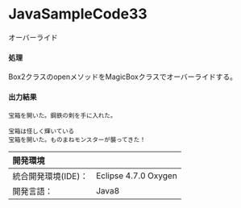 # JavaSampleCode33
オーバーライド

#### 処理
Box2クラスのopenメソッドをMagicBoxクラスでオーバーライドする。

#### 出力結果  
```
宝箱を開いた。鋼鉄の剣を手に入れた。

宝箱は怪しく輝いている
宝箱を開いた。ものまねモンスターが襲ってきた！
```
  
| 開発環境 |  |
|:-|:-|
| 統合開発環境(IDE)： | Eclipse 4.7.0 Oxygen |
| 開発言語： | Java8 |
